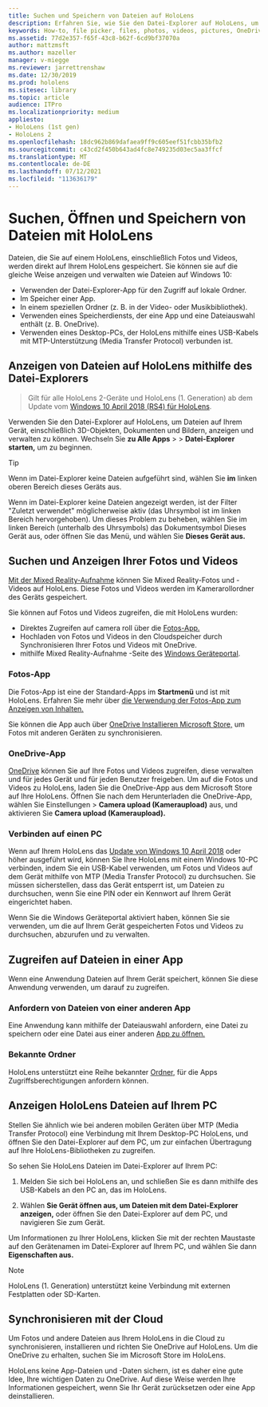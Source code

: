 ```yaml
---
title: Suchen und Speichern von Dateien auf HoloLens
description: Erfahren Sie, wie Sie den Datei-Explorer auf HoloLens, um Dateien auf Ihrem Mixed Reality-Gerät zu öffnen, zu öffnen und zu verwalten.
keywords: How-to, file picker, files, photos, videos, pictures, OneDrive, storage, file explorer, hololens
ms.assetid: 77d2e357-f65f-43c8-b62f-6cd9bf37070a
author: mattzmsft
ms.author: mazeller
manager: v-miegge
ms.reviewer: jarrettrenshaw
ms.date: 12/30/2019
ms.prod: hololens
ms.sitesec: library
ms.topic: article
audience: ITPro
ms.localizationpriority: medium
appliesto:
- HoloLens (1st gen)
- HoloLens 2
ms.openlocfilehash: 18dc962b869dafaea9ff9c605eef51fcbb35bfb2
ms.sourcegitcommit: c43cd2f450b643ad4fc8e749235d03ec5aa3ffcf
ms.translationtype: MT
ms.contentlocale: de-DE
ms.lasthandoff: 07/12/2021
ms.locfileid: "113636179"
---
```

# <a name="find-open-and-save-files-on-hololens"></a>Suchen, Öffnen und Speichern von Dateien mit HoloLens

Dateien, die Sie auf einem HoloLens, einschließlich Fotos und Videos, werden direkt auf Ihrem HoloLens gespeichert. Sie können sie auf die gleiche Weise anzeigen und verwalten wie Dateien auf Windows 10:

- Verwenden der Datei-Explorer-App für den Zugriff auf lokale Ordner.
- Im Speicher einer App.
- In einem speziellen Ordner (z. B. in der Video- oder Musikbibliothek).
- Verwenden eines Speicherdiensts, der eine App und eine Dateiauswahl enthält (z. B. OneDrive).
- Verwenden eines Desktop-PCs, der HoloLens mithilfe eines USB-Kabels mit MTP-Unterstützung (Media Transfer Protocol) verbunden ist.

## <a name="view-files-on-hololens-using-file-explorer"></a>Anzeigen von Dateien auf HoloLens mithilfe des Datei-Explorers

> Gilt für alle HoloLens 2-Geräte und HoloLens (1. Generation) ab dem Update vom [Windows 10 April 2018 (RS4) für HoloLens](/windows/mixed-reality/release-notes-april-2018).

Verwenden Sie den Datei-Explorer auf HoloLens, um Dateien auf Ihrem Gerät, einschließlich 3D-Objekten, Dokumenten und Bildern, anzeigen und verwalten zu können. Wechseln Sie **zu Alle Apps**   >     >  **Datei-Explorer starten,** um zu beginnen.

> [!TIP]
> Wenn im Datei-Explorer keine Dateien aufgeführt sind, wählen Sie **im** linken oberen Bereich dieses Geräts aus.

Wenn im Datei-Explorer keine Dateien angezeigt werden, ist der Filter "Zuletzt verwendet" möglicherweise aktiv (das Uhrsymbol ist im linken Bereich hervorgehoben). Um dieses Problem  zu beheben, wählen Sie im linken Bereich (unterhalb des Uhrsymbols) das Dokumentsymbol Dieses Gerät aus, oder öffnen Sie das Menü, und wählen Sie **Dieses Gerät aus.**

## <a name="find-and-view-your-photos-and-videos"></a>Suchen und Anzeigen Ihrer Fotos und Videos

[Mit der Mixed Reality-Aufnahme](holographic-photos-and-videos.md) können Sie Mixed Reality-Fotos und -Videos auf HoloLens.  Diese Fotos und Videos werden im Kamerarollordner des Geräts gespeichert.

Sie können auf Fotos und Videos zugreifen, die mit HoloLens wurden:

- Direktes Zugreifen auf camera roll über die [Fotos-App.](holographic-photos-and-videos.md)
- Hochladen von Fotos und Videos in den Cloudspeicher durch Synchronisieren Ihrer Fotos und Videos mit OneDrive.
- mithilfe Mixed Reality-Aufnahme -Seite des [Windows Geräteportal](/windows/mixed-reality/using-the-windows-device-portal#mixed-reality-capture).

### <a name="photos-app"></a>Fotos-App

Die Fotos-App ist eine der Standard-Apps im **Startmenü** und ist mit HoloLens. Erfahren Sie mehr über [die Verwendung der Fotos-App zum Anzeigen von Inhalten.](holographic-photos-and-videos.md)

Sie können die App auch über [OneDrive Installieren Microsoft Store,](https://www.microsoft.com/p/onedrive/9wzdncrfj1p3) um Fotos mit anderen Geräten zu synchronisieren.

### <a name="onedrive-app"></a>OneDrive-App

[OneDrive](https://onedrive.live.com/) können Sie auf Ihre Fotos und Videos zugreifen, diese verwalten und für jedes Gerät und für jeden Benutzer freigeben. Um auf die Fotos und Videos zu HoloLens, [](https://www.microsoft.com/p/onedrive/9wzdncrfj1p3) laden Sie die OneDrive-App aus dem Microsoft Store auf Ihre HoloLens. Öffnen Sie nach dem Herunterladen die OneDrive-App, wählen Sie Einstellungen   >  **Camera upload (Kameraupload)** aus, und aktivieren Sie **Camera upload (Kameraupload).**

### <a name="connect-to-a-pc"></a>Verbinden auf einen PC

Wenn auf Ihrem HoloLens das [Update von Windows 10 April 2018](/windows/mixed-reality/release-notes-april-2018) oder höher ausgeführt wird, können Sie Ihre HoloLens mit einem Windows 10-PC verbinden, indem Sie ein USB-Kabel verwenden, um Fotos und Videos auf dem Gerät mithilfe von MTP (Media Transfer Protocol) zu durchsuchen. Sie müssen sicherstellen, dass das Gerät entsperrt ist, um Dateien zu durchsuchen, wenn Sie eine PIN oder ein Kennwort auf Ihrem Gerät eingerichtet haben.  

Wenn Sie die [](/windows/mixed-reality/using-the-windows-device-portal)Windows Geräteportal aktiviert haben, können Sie sie verwenden, um die auf Ihrem Gerät gespeicherten Fotos und Videos zu durchsuchen, abzurufen und zu verwalten.

## <a name="access-files-within-an-app"></a>Zugreifen auf Dateien in einer App

Wenn eine Anwendung Dateien auf Ihrem Gerät speichert, können Sie diese Anwendung verwenden, um darauf zu zugreifen.

### <a name="requesting-files-from-another-app"></a>Anfordern von Dateien von einer anderen App

Eine Anwendung kann mithilfe der Dateiauswahl anfordern, eine Datei zu speichern oder eine Datei aus einer anderen [App zu öffnen.](/windows/mixed-reality/app-model#file-pickers)

### <a name="known-folders"></a>Bekannte Ordner

HoloLens unterstützt eine Reihe bekannter [Ordner,](/windows/mixed-reality/app-model#known-folders) für die Apps Zugriffsberechtigungen anfordern können.

## <a name="view-hololens-files-on-your-pc"></a>Anzeigen HoloLens Dateien auf Ihrem PC

Stellen Sie ähnlich wie bei anderen mobilen Geräten über MTP (Media Transfer Protocol) eine Verbindung mit Ihrem Desktop-PC HoloLens, und öffnen Sie den Datei-Explorer auf dem PC, um zur einfachen Übertragung auf Ihre HoloLens-Bibliotheken zu zugreifen.

So sehen Sie HoloLens Dateien im Datei-Explorer auf Ihrem PC:

1. Melden Sie sich bei HoloLens an, und schließen Sie es dann mithilfe des USB-Kabels an den PC an, das im HoloLens.

1. Wählen **Sie Gerät öffnen aus, um Dateien mit dem Datei-Explorer anzeigen,** oder öffnen Sie den Datei-Explorer auf dem PC, und navigieren Sie zum Gerät.

Um Informationen zu Ihrer HoloLens, klicken Sie mit der rechten Maustaste auf den Gerätenamen im Datei-Explorer auf Ihrem PC, und wählen Sie dann **Eigenschaften aus.**

> [!NOTE]
> HoloLens (1. Generation) unterstützt keine Verbindung mit externen Festplatten oder SD-Karten.

## <a name="sync-to-the-cloud"></a>Synchronisieren mit der Cloud

Um Fotos und andere Dateien aus Ihrem HoloLens in die Cloud zu synchronisieren, installieren und richten Sie OneDrive auf HoloLens. Um die OneDrive zu erhalten, suchen Sie im Microsoft Store im HoloLens.

HoloLens keine App-Dateien und -Daten sichern, ist es daher eine gute Idee, Ihre wichtigen Daten zu OneDrive. Auf diese Weise werden Ihre Informationen gespeichert, wenn Sie Ihr Gerät zurücksetzen oder eine App deinstallieren.
